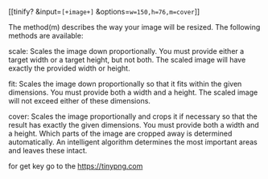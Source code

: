 [[tinify? &input=`[+image+]` &options=`w=150,h=76,m=cover`]] 

The method(m) describes the way your image will be resized. The following methods are available:

scale: Scales the image down proportionally. You must provide either a target width or a target height, but not both. The scaled image will have exactly the provided width or height.

fit:  Scales the image down proportionally so that it fits within the given dimensions. You must provide both a width and a height. The scaled image will not exceed either of these dimensions.

cover: Scales the image proportionally and crops it if necessary so that the result has exactly the given dimensions. You must provide both a width and a height. Which parts of the image are cropped away is determined automatically. An intelligent algorithm determines the most important areas and leaves these intact. 

for get key go to the https://tinypng.com